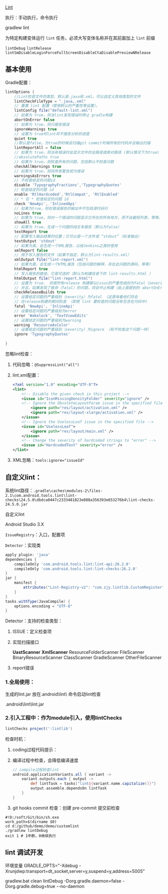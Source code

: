 [Lint](https://developer.android.com/studio/write/lint?hl=zh-CN)

执行：手动执行，命令执行

gradlew lint

为特定构建变体运行 `lint` 任务，必须大写变体名称并在其前面加上 `lint` 前缀

`lintDebug`  `lintRelease` `lintSmDisableLoginForceFullScreenDisableCtaDisablePreviewNRelease`

## 基本使用

Gradle配置：

```groovy
lintOptions {
    //Lint检查文件的类型，默认是.java和.xml。可以自定义其他类型的文件
    lintCheckFileType = ".java,.xml" 
    // 重置 lint 配置（使用默认的严重性等设置）。
    lintConfig file("default-lint.xml")
    // 如果为 true，则当lint发现错误时停止 gradle构建
    abortOnError false
    // 如果为 true，则只报告错误
    ignoreWarnings true
    // 设置为 true时lint将不报告分析的进度
    quiet true
    //默认是false。为true的时候会扫描git commit时候所有的代码并且输出扫描
    lintReportAll = false 
    // 如果为 true，则当有错误时会显示文件的全路径或绝对路径 (默认情况下为true)
    //absolutePaths true
    // 如果为 true，则检查所有的问题，包括默认不检查问题
    checkAllWarnings true
    // 如果为 true，则将所有警告视为错误
    warningsAsErrors true
    // 不检查给定的问题id
    disable 'TypographyFractions','TypographyQuotes'
    // 检查给定的问题 id
    enable 'RtlHardcoded','RtlCompat', 'RtlEnabled'
    // * 仅 * 检查给定的问题 id
    check 'NewApi', 'InlinedApi'
    // 如果为true，则在错误报告的输出中不包括源代码行
    noLines true
    // 如果为 true，则对一个错误的问题显示它所在的所有地方，而不会截短列表，等等。
    showAll true
    // 如果为 true，生成一个问题的纯文本报告（默认为false）
    textReport true
    // 配置写入输出结果的位置；它可以是一个文件或 “stdout”（标准输出）
    textOutput 'stdout'
    // 如果为真，会生成一个XML报告，以给Jenkins之类的使用
    xmlReport false
    // 用于写入报告的文件（如果不指定，默认为lint-results.xml）
    xmlOutput file("lint-report.xml")
    // 如果为真，会生成一个HTML报告（包括问题的解释，存在此问题的源码，等等）
    htmlReport true
    // 写入报告的路径，它是可选的（默认为构建目录下的 lint-results.html ）
    htmlOutput file("lint-report.html")
    // 设置为 true， 将使所有release 构建都以issus的严重性级别为fatal（severity=false）的设置来运行lint
    // 并且，如果发现了致命（fatal）的问题，将会中止构建（由上面提到的 abortOnError 控制）
    checkReleaseBuilds true
    // 设置给定问题的严重级别（severity）为fatal （这意味着他们将会
    // 在release构建的期间检查 （即使 lint 要检查的问题没有包含在代码中)
    fatal 'NewApi', 'InlineApi'
    // 设置给定问题的严重级别为error
    error 'Wakelock', 'TextViewEdits'
    // 设置给定问题的严重级别为warning
    warning 'ResourceAsColor'
    // 设置给定问题的严重级别（severity）为ignore （和不检查这个问题一样）
    ignore 'TypographyQuotes'
    
}

```



忽略lint检查：

1. 代码忽略：`@SuppressLint("all")`

2. lint.xml配置：

   ```xml
   <?xml version="1.0" encoding="UTF-8"?>
   <lint>    
       <!-- Disable the given check in this project -->    
       <issue id="IconMissingDensityFolder" severity="ignore" />    
       <!-- Ignore the ObsoleteLayoutParam issue in the specified files -->    	<issue id="ObsoleteLayoutParam">        
           <ignore path="res/layout/activation.xml" />
           <ignore path="res/layout-xlarge/activation.xml" />
       </issue>    
       <!-- Ignore the UselessLeaf issue in the specified file -->    
       <issue id="UselessLeaf">
           <ignore path="res/layout/main.xml" />
       </issue>    
       <!-- Change the severity of hardcoded strings to "error" -->    
       <issue id="HardcodedText" severity="error" />
   </lint>
   ```

3. XML忽略：`tools:ignore="issueId"`



## 自定义lint：

系统lint路径：`.gradle\caches\modules-2\files-2.1\com.android.tools.lint\lint-checks\24.5.0\dbdca0447c2333481823e088a356393e653276b4\lint-checks-24.5.0.jar`

自定义lint

Android Studio 3.X 



`IssueRegistry`：入口，配置项

`Detector`：实现类

```groovy
apply plugin: 'java'
dependencies {
    compileOnly 'com.android.tools.lint:lint-api:26.2.0'
    compileOnly 'com.android.tools.lint:lint-checks:26.2.0'
}
jar {
    manifest {
        attributes("Lint-Registry-v2": "com.zjy.lintlib.CustomRegister")
    }
}
tasks.withType(JavaCompile) {
    options.encoding = "UTF-8"
}
```

Detector：支持的检查类型：

1. ISSUE：定义检查项

2. 实现扫描接口

   **UastScanner**
   **XmlScanner**
   ResourceFolderScanner
   FileScanner
   BinaryResourceScanner
   ClassScanner 
   GradleScanner 
   OtherFileScanner

3. report错误



### 1.全局使用：

生成的lint.jar 放在\.android\lint\  命令启动lint检查

\.android\lint\lint.jar

### 2.引入工程中：作为module引入，使用lintChecks

```groovy
lintChecks project(':lintlib')
```

检查时机：

1. coding过程代码提示：

2. 编译过程中检查，会降低编译速度

   ```groovy
   // compile过程检查lint
   android.applicationVariants.all { variant ->
       variant.outputs.each { output ->
           def lintTask = tasks["lint${variant.name.capitalize()}"]
           output.assemble.dependsOn lintTask
       }
   }
   ```

3. git hooks  commit 检查：创建  pre-commit 提交前检查

```shell
#!D:/soft/Git/bin/sh.exe
work_path=$(dirname $0)
cd d:/github/demo/demo/customlint
./gradlew lintDebug
exit 1 # 1中断，0继续执行
```



## lint 调试开发

环境变量
GRADLE_OPTS="-Xdebug -Xrunjdwp:transport=dt_socket,server=y,suspend=y,address=5005"

gradlew.bat clean lintDebug -Dorg.gradle.daemon=false -Dorg.gradle.debug=true --no-daemon

